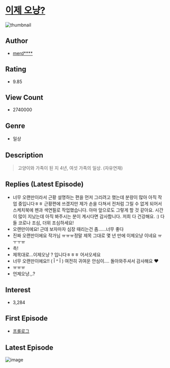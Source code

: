 # [이제 오냥?](https://comic.naver.com/bestChallenge/list?titleId=665298)
![thumbnail](https://image-comic.pstatic.net/user_contents_data/challenge_comic/2015/10/14/294496/thumbnail_title_merdi23_215323_.jpg)

## Author
- [merd****](https://comic.naver.com/artistTitle?id=294496)

## Rating
- 9.85

## View Count
- 2740000

## Genre
- 일상

## Description
> 고양이와 가족이 된 지 4년, 여섯 가족의 일상. (자유연재)

## Replies (Latest Episode)
- 너무 오랜만이라서 근황 설명하는 편을 먼저 그리려고 했는데 분량이 많아 아직 작업 중입니다ㅎㅎ 근황편에 쓰겠지만 제가 손을 다쳐서 전처럼 그릴 수 없게 되어서 스케치북에 펜과 색연필로 작업했습니다. 아마 앞으로도 그렇게 할 것 같아요. 시간이 많이 지났는데 아직 봐주시는 분이 계시다면 감사합니다. 저희 다 건강해요. :) 다들 코로나 조심, 더위 조심하세요!
- 오랜만이에요! 근데 보자마자 심장 때리는건 좀......너무 좋다
- 진짜 오랜만이에요 작가님 ㅠㅠㅠ정말 제목 그대로 몇 년 만에 이제오냥 이네요 ㅠㅜㅜㅠ
- 촉!
- 제목대로...이제오냥 ? 입니다ㅎㅎㅎ 어서오세요
- 너무 오랜만이에요!! ( Ĭ ^ Ĭ ) 여전히 귀여운 안심이.... 돌아와주셔서 감사해요 ♥️
- ㅠㅠㅠ
- 언제오냥.,.?

## Interest
- 3,284

## First Episode
- [프롤로그](https://comic.naver.com/bestChallenge/detail?titleId=665298&no=1)

## Latest Episode
![image](https://image-comic.pstatic.net/user_contents_data/challenge_comic/2020/06/07/294496/upload_3618473393292392754.jpeg)
